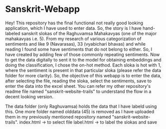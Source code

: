 # Sanskrit-Webapp

Hey!
This repository has the final functional not really good looking application, which I have used to enter data.
So, the story is I have hand-labeled sanskrit slokas of the Raghuvamsa Mahakavyas (one of the major mahakavyas i.e. 5).
From my research of various categorization of sentiments and like 9 (Navarasas), 33 (vyabichari bhavas) and while reading I found some have sentiments that do not belong to either.
So, I have created by adding few of those commonly repeating sentiments. Now to get the data digitally to sent it to the model for obtaining embeddings and doing the classification, I chose the on-hot method.
Each sloka is hot with 1, where the sentiment is present in that particular sloka (please refer the data folder for more clarity).
So, the objective of this webapp is to enter the data, after selecting the file, reading the sloka, select the sentiments, save to enter the data into the excel sheet.
You can refer my other repository's readme file named "sanskrit-website-trails" to understand the flow in a decent looking version.

The data folder (only Raghuvamsa) holds the data that I have labeld using this. One more folder named olddata (45) is removed as I have uploaded them in my previously mentioned repository named "sanskrit-website-trails".
index.html -> to select file
label.html -> to label the slokas and save
